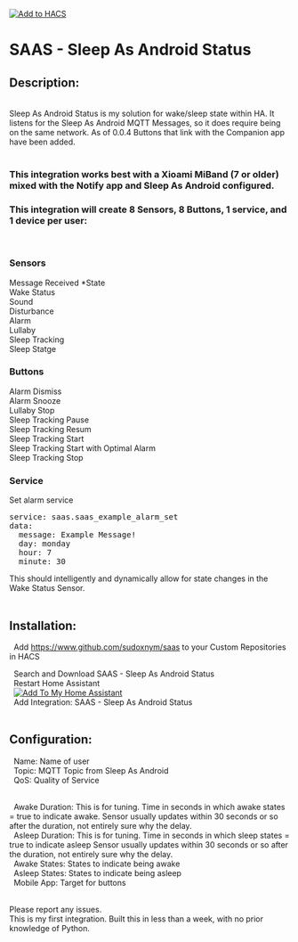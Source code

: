 [![Add to HACS](https://img.shields.io/badge/HACS-Custom-orange.svg?style=for-the-badge&logo=home%20assistant&labelColor=202020&color=41BDF5)](https://hacs.xyz/docs/faq/custom_repositories)<br>
<h1>SAAS - Sleep As Android Status</h1>
<h2>Description:</h2></br>
Sleep As Android Status is my solution for wake/sleep state within HA. It listens for the Sleep As Android MQTT Messages, so it does require being on the same network. As of 0.0.4 Buttons that link with the Companion app have been added.</br></br>
<h3>This integration works best with a Xioami MiBand (7 or older) mixed with the Notify app and Sleep As Android configured.</h3>

<h3>This integration will create 8 Sensors, 8 Buttons, 1 service, and 1 device per user:</h3></br>

<h3>Sensors</h3>
Message Received *State</br>
Wake Status</br>
Sound</br>
Disturbance</br>
Alarm</br>
Lullaby</br>
Sleep Tracking</br>
Sleep Statge</br>

<h3>Buttons</h3>
Alarm Dismiss</br>
Alarm Snooze</br>
Lullaby Stop</br>
Sleep Tracking Pause</br>
Sleep Tracking Resum</br>
Sleep Tracking Start</br>
Sleep Tracking Start with Optimal Alarm</br>
Sleep Tracking Stop</br>

<h3>Service</h3>
Set alarm service</br>
<pre>
service: saas.saas_example_alarm_set
data:
  message: Example Message!
  day: monday
  hour: 7
  minute: 30
</pre>





This should intelligently and dynamically allow for state changes in the Wake Status Sensor.</br></br>


<h2>Installation:</h2>


  &nbsp;&nbsp;Add https://www.github.com/sudoxnym/saas to your Custom Repositories in HACS</br>
  
  &nbsp;&nbsp;Search and Download SAAS - Sleep As Android Status</br>
  &nbsp;&nbsp;Restart Home Assistant</br>
  &nbsp;&nbsp;[![Add To My Home Assistant](https://my.home-assistant.io/badges/config_flow_start.svg)](https://my.home-assistant.io/redirect/config_flow_start/?domain=saas)<br>
  &nbsp;&nbsp;Add Integration: SAAS - Sleep As Android Status</br></br>


<h2>Configuration:</h3>

  &nbsp;&nbsp;Name: Name of user</br>
  &nbsp;&nbsp;Topic: MQTT Topic from Sleep As Android</br>
  &nbsp;&nbsp;QoS: Quality of Service</br></br>

  &nbsp;&nbsp;Awake Duration: This is for tuning. Time in seconds in which awake states = true to indicate awake. Sensor usually updates within 30 seconds or so after the duration, not entirely sure why the delay.</br>
  &nbsp;&nbsp;Asleep Duration: This is for tuning. Time in seconds in which sleep states = true to indicate asleep Sensor usually updates within 30 seconds or so after the duration, not entirely sure why the delay.</br>
  &nbsp;&nbsp;Awake States: States to indicate being awake</br>
  &nbsp;&nbsp;Asleep States: States to indicate being asleep</br>
  &nbsp;&nbsp;Mobile App: Target for buttons </br></br>

Please report any issues.</br>
This is my first integration.
Built this in less than a week, with no prior knowledge of Python.
